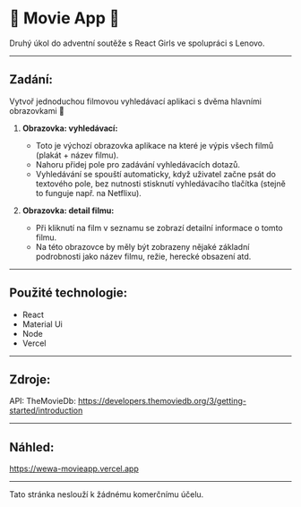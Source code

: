 # 🎄 Movie App 🎥
Druhý úkol do adventní soutěže s React Girls ve spolupráci s Lenovo.

---

## Zadání:

Vytvoř jednoduchou filmovou vyhledávací aplikaci s dvěma hlavními obrazovkami 🍿

1. **Obrazovka: vyhledávací:**
    - Toto je výchozí obrazovka aplikace na které je výpis všech filmů (plakát + název filmu).
    - Nahoru přidej pole pro zadávání vyhledávacích dotazů.
    - Vyhledávání se spouští automaticky, když uživatel začne psát do textového pole, bez nutnosti stisknutí vyhledávacího tlačítka (stejně to funguje např. na Netflixu).

2. **Obrazovka: detail filmu:**
    - Při kliknutí na film v seznamu se zobrazí detailní informace o tomto filmu.
    - Na této obrazovce by měly být zobrazeny nějaké základní podrobnosti jako název filmu, režie, herecké obsazení atd.

---

## Použité technologie:

- React
- Material Ui
- Node
- Vercel

---

## Zdroje:

API: TheMovieDb: https://developers.themoviedb.org/3/getting-started/introduction

---

## Náhled:

https://wewa-movieapp.vercel.app

---

Tato stránka neslouží k žádnému komerčnímu účelu.
